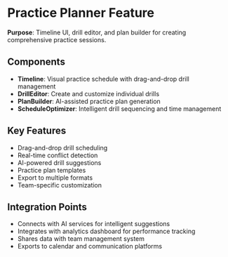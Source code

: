 # Practice Planner Feature

**Purpose**: Timeline UI, drill editor, and plan builder for creating comprehensive practice sessions.

## Components

- **Timeline**: Visual practice schedule with drag-and-drop drill management
- **DrillEditor**: Create and customize individual drills
- **PlanBuilder**: AI-assisted practice plan generation
- **ScheduleOptimizer**: Intelligent drill sequencing and time management

## Key Features

- Drag-and-drop drill scheduling
- Real-time conflict detection
- AI-powered drill suggestions
- Practice plan templates
- Export to multiple formats
- Team-specific customization

## Integration Points

- Connects with AI services for intelligent suggestions
- Integrates with analytics dashboard for performance tracking
- Shares data with team management system
- Exports to calendar and communication platforms 
